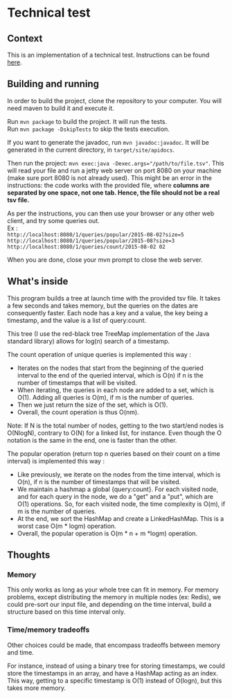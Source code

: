 # Technical test

## Context

This is an implementation of a technical test. Instructions can be found [here](https://gist.github.com/sfriquet/55b18848d6d58b8185bbada81c620c4a).

## Building and running

In order to build the project, clone the repository to your computer. You will need maven to build it and execute it.

Run `mvn package` to build the project. It will run the tests.  
Run `mvn package -DskipTests` to skip the tests execution.

If you want to generate the javadoc, run `mvn javadoc:javadoc`. It will be generated in the current directory, in `target/site/apidocs`.

Then run the project: `mvn exec:java -Dexec.args="/path/to/file.tsv"`. This will read your file and run a jetty web server on port 8080 on your machine
(make sure port 8080 is not already used). This might be an error in the instructions: the code works with the provided file, where **columns are
separated by one space, not one tab. Hence, the file should not be a real tsv file.**

As per the instructions, you can then use your browser or any other web client, and try some queries out.  
Ex :  
`http://localhost:8080/1/queries/popular/2015-08-02?size=5`  
`http://localhost:8080/1/queries/popular/2015-08?size=3`  
`http://localhost:8080/1/queries/count/2015-08-02 02`

When you are done, close your mvn prompt to close the web server.

## What's inside

This program builds a tree at launch time with the provided tsv file. It takes a few seconds and takes memory, but the queries on the dates
are consequently faster. Each node has a key and a value, the key being a timestamp, and the value is a list of query:count.

This tree (I use the red-black tree TreeMap implementation of the Java standard library) allows for log(n) search of a timestamp. 

The count operation of unique queries is implemented this way :
- Iterates on the nodes that start from the beginning of the queried interval to the end of the queried interval,
which is O(n) if n is the number of timestamps that will be visited.
- When iterating, the queries in each node are added to a set, which is O(1). Adding all queries is O(m),
if m is the number of queries.
- Then we just return the size of the set, which is O(1).
- Overall, the count operation is thus O(nm). 

Note: If N is the total number of nodes, getting to the two start/end nodes is O(NlogN), contrary to O(N) for a linked list, for instance.
Even though the O notation is the same in the end, one is faster than the other.

The popular operation (return top n queries based on their count on a time interval) is implemented this way :
- Like previously, we iterate on the nodes from the time interval, which is O(n), if n 
is the number of timestamps that will be visited.
- We maintain a hashmap a global {query:count}. For each visited node, and for each query in the node, we do a "get" and
a "put", which are O(1) operations. So, for each visited node, the time complexity is O(m),
if m is the number of queries.
- At the end, we sort the HashMap and create a LinkedHashMap. This is a worst case O(m * logm) operation.
- Overall, the popular operation is O(m * n + m *logm) operation.

## Thoughts

### Memory
This only works as long as your whole tree can fit in memory. For memory problems, except distributing the memory in multiple nodes (ex: Redis),
we could pre-sort our input file, and depending on the time interval, build a structure based on this time interval only.

### Time/memory tradeoffs
Other choices could be made, that encompass tradeoffs between memory and time.

For instance, instead of using a binary tree for storing timestamps, we could store the timestamps in an array, and have a HashMap acting as an index.
This way, getting to a specific timestamp is O(1) instead of O(logn), but this takes more memory.

 